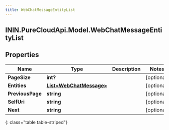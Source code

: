 ```yaml
---
title: WebChatMessageEntityList
---
```

## ININ.PureCloudApi.Model.WebChatMessageEntityList

## Properties

|Name | Type | Description | Notes|
|------------ | ------------- | ------------- | -------------|
| **PageSize** | **int?** |  | [optional] |
| **Entities** | [**List&lt;WebChatMessage&gt;**](WebChatMessage.html) |  | [optional] |
| **PreviousPage** | **string** |  | [optional] |
| **SelfUri** | **string** |  | [optional] |
| **Next** | **string** |  | [optional] |
{: class="table table-striped"}


